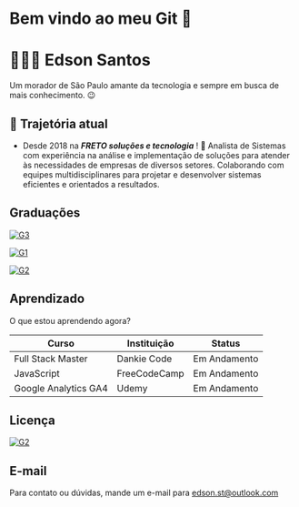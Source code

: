 # Bem vindo ao meu Git 👋

# 👨🏻‍💻 Edson Santos

Um morador de São Paulo amante da tecnologia e sempre em busca de mais conhecimento.  😉

## 🚀 Trajetória atual

* Desde 2018 na ***FRETO soluções e tecnologia*** ! 🚚
Analista de Sistemas com experiência na análise e implementação de soluções para atender às necessidades de empresas de diversos setores. Colaborando com equipes multidisciplinares para projetar e desenvolver sistemas eficientes e orientados a resultados. 

## Graduações

[![G3](https://img.shields.io/badge/Bacharelado_em_Ciências_da_Computação-EM_ANDAMENTO-blue.svg)]()

[![G1](https://img.shields.io/badge/Pós_Graduação_Lato_Senso_em_Ciências_de_Dados-CONCLUÍDO-green.svg)](https://1drv.ms/b/s!Arrf45KccKFErmM_Sp4o0WlgXWpn?e=cDGd89)

[![G2](https://img.shields.io/badge/Superior_em_Tecnologia_em_Gestão_e_SupplyChain-CONCLUÍDO-green.svg)](https://1drv.ms/b/s!Arrf45KccKFEjk9kiVN1N8pitT3x?e=hQwWgT)

## Aprendizado

O que estou aprendendo agora?

| Curso | Instituição | Status
| --- | --- | --- |
| Full Stack Master | Dankie Code | Em Andamento
| JavaScript | FreeCodeCamp | Em Andamento
| Google Analytics GA4  | Udemy | Em Andamento

## Licença

[![G2](https://img.shields.io/badge/Licence-YellowBelt-yellow.svg)](https://ead.fm2s.com.br/certificado/201095)
## E-mail

Para contato ou dúvidas, mande um e-mail para edson.st@outlook.com 
